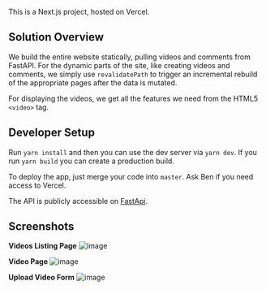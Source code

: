 This is a Next.js project, hosted on Vercel.

## Solution Overview

We build the entire website statically, pulling videos and comments from FastAPI.  For the dynamic parts of the site, like creating videos and comments, we simply use `revalidatePath` to trigger an incremental rebuild of the appropriate pages after the data is mutated.

For displaying the videos, we get all the features we need from the HTML5 `<video>` tag. 

## Developer Setup

Run `yarn install` and then you can use the dev server via `yarn dev`.  If you run `yarn build` you can create a production build.

To deploy the app, just merge your code into `master`.  Ask Ben if you need access to Vercel.

The API is publicly accessible on [FastApi](https://take-home-assessment-423502.uc.r.appspot.com/docs).

## Screenshots

**Videos Listing Page**
![image](https://github.com/bsgreenb/scope-video-player/assets/980217/93de3aba-6add-48bf-9242-9b0575777fd2)

**Video Page**
![image](https://github.com/bsgreenb/scope-video-player/assets/980217/9bf6ecc1-b009-448a-88fe-9a75b2afc07b)

**Upload Video Form**
![image](https://github.com/bsgreenb/scope-video-player/assets/980217/5b25b961-690c-4bbe-a372-614e182b9579)

